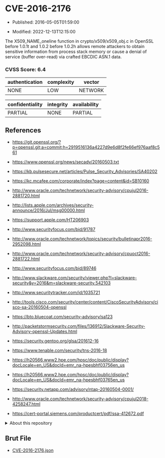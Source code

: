 # CVE-2016-2176

- Published: 2016-05-05T01:59:00

- Modified: 2022-12-13T12:15:00

The X509_NAME_oneline function in crypto/x509/x509_obj.c in OpenSSL before 1.0.1t and 1.0.2 before 1.0.2h allows remote attackers to obtain sensitive information from process stack memory or cause a denial of service (buffer over-read) via crafted EBCDIC ASN.1 data.

### CVSS Score: **6.4**

| authentication | complexity | vector |
| --- | --- | --- |
| NONE | LOW | NETWORK |

| confidentiality | integrity | availability |
| --- | --- | --- |
| PARTIAL | NONE | PARTIAL |

## References

* https://git.openssl.org/?p=openssl.git;a=commit;h=2919516136a4227d9e6d8f2fe66ef976aaf8c561

* https://www.openssl.org/news/secadv/20160503.txt

* https://kb.pulsesecure.net/articles/Pulse_Security_Advisories/SA40202

* https://kc.mcafee.com/corporate/index?page=content&id=SB10160

* http://www.oracle.com/technetwork/security-advisory/cpujul2016-2881720.html

* http://lists.apple.com/archives/security-announce/2016/Jul/msg00000.html

* https://support.apple.com/HT206903

* http://www.securityfocus.com/bid/91787

* http://www.oracle.com/technetwork/topics/security/bulletinapr2016-2952098.html

* http://www.oracle.com/technetwork/security-advisory/cpuoct2016-2881722.html

* http://www.securityfocus.com/bid/89746

* http://www.slackware.com/security/viewer.php?l=slackware-security&y=2016&m=slackware-security.542103

* http://www.securitytracker.com/id/1035721

* http://tools.cisco.com/security/center/content/CiscoSecurityAdvisory/cisco-sa-20160504-openssl

* https://bto.bluecoat.com/security-advisory/sa123

* http://packetstormsecurity.com/files/136912/Slackware-Security-Advisory-openssl-Updates.html

* https://security.gentoo.org/glsa/201612-16

* https://www.tenable.com/security/tns-2016-18

* https://h20566.www2.hpe.com/hpsc/doc/public/display?docLocale=en_US&docId=emr_na-hpesbhf03756en_us

* https://h20566.www2.hpe.com/hpsc/doc/public/display?docLocale=en_US&docId=emr_na-hpesbhf03765en_us

* https://security.netapp.com/advisory/ntap-20160504-0001/

* http://www.oracle.com/technetwork/security-advisory/cpujul2018-4258247.html

* https://cert-portal.siemens.com/productcert/pdf/ssa-412672.pdf

<details>
<summary>About this repository</summary> 

  This repository is part of the project [Live Hack CVE](https://github.com/Live-Hack-CVE). Main website can be found [www.live-hack.org](https://www.live-hack.org) 
  
  Made by [Sn0wAlice](https://github.com/Sn0wAlice) for the people that care about security and need to have a feed of the latest CVEs. Hope you enjoy it, don't forget to star the repo and follow me on [Twitter](https://twitter.com/Sn0wAlice) and [Github](https://github.com/Sn0wAlice). And that is my [personnal website](https://www.alice-snow.me/)

  - [Home Page](https://github.com/Live-Hack-CVE)
  - [Framework](https://github.com/Live-Hack-CVE/cve-framework)
  - [CVE database](https://github.com/Live-Hack-CVE/full_database)
  - [Changelog](https://github.com/Live-Hack-CVE/Changelog)
</details>

## Brut File

* [CVE-2016-2176.json](https://raw.githubusercontent.com/Live-Hack-CVE/full_database/main/cves/2016/CVE-2016-2176.json)

